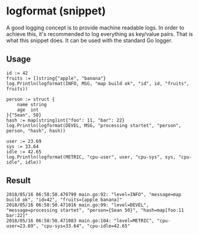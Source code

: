 # logformat (snippet)
A good logging concept is to provide machine readable logs. In order to achieve this, it's recommended to log everything
as key/value pairs. That is what this snippet does. It can be used with the standard Go logger.

## Usage
```
id := 42
fruits := []string{"apple", "banana"}
log.Println(logformat(INFO, MSG, "map build ok", "id", id, "fruits", fruits))

person := struct {
	name string
	age  int
}{"Sean", 50}
hash := map[string]int{"foo": 11, "bar": 22}
log.Println(logformat(DEVEL, MSG, "processing startet", "person", person, "hash", hash))

user := 23.69
sys := 33.64
idle := 42.65
log.Println(logformat(METRIC, "cpu-user", user, "cpu-sys", sys, "cpu-idle", idle))
```

## Result
```
2018/05/16 06:58:50.470799 main.go:92: "level=INFO", "message=map build ok", "id=42", "fruits=[apple banana]"
2018/05/16 06:58:50.471016 main.go:99: "level=DEVEL", "message=processing startet", "person={Sean 50}", "hash=map[foo:11 bar:22]"
2018/05/16 06:58:50.471083 main.go:104: "level=METRIC", "cpu-user=23.69", "cpu-sys=33.64", "cpu-idle=42.65"
```
